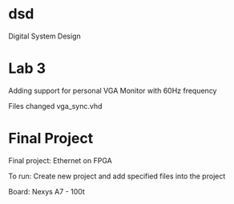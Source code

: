 # dsd
Digital System Design

# Lab 3

Adding support for personal VGA Monitor with 60Hz frequency

Files changed vga_sync.vhd

# Final Project

Final project: Ethernet on FPGA

To run: Create new project and add specified files into the project

Board: Nexys A7 - 100t
